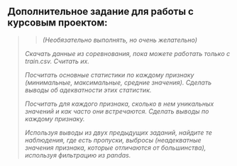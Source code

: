 ## Дополнительное задание для работы с курсовым проектом:

>>_(Необязательно выполнять, но очень желательно)_
>
>_Скачать данные из соревнования, пока можете работать только с train.csv. Считать их._
>
>_Посчитать основные статистики по каждому признаку (минимальные, максимальные, средние значения). Сделать выводы об адекватности этих статистик._
>
>_Посчитать для каждого признака, сколько в нем уникальных значений и как часто они встречаются. Сделать выводы по каждому признаку._
>
>_Используя выводы из двух предыдущих заданий, найдите те наблюдения, где есть пропуски, выбросы (неадекватные значения признака, которые отличаются от большинства), используя фильтрацию из pandas._
